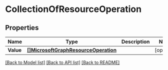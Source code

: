 # CollectionOfResourceOperation

## Properties

Name | Type | Description | Notes
------------ | ------------- | ------------- | -------------
**Value** | [**[]MicrosoftGraphResourceOperation**](microsoft.graph.resourceOperation.md) |  | [optional] 

[[Back to Model list]](../README.md#documentation-for-models) [[Back to API list]](../README.md#documentation-for-api-endpoints) [[Back to README]](../README.md)


